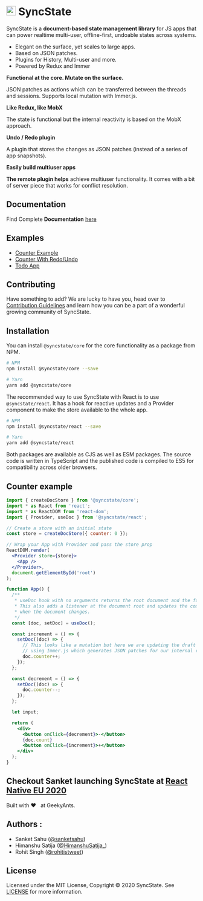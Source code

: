 # <img width="25px" src="https://github.com/syncstate/syncstate.github.io/blob/fix/docs/img/SyncStateLogoBlack.png" alt="SyncState Logo"> SyncState

SyncState is a **document-based state management library** for JS apps that can power realtime multi-user, offline-first, undoable states across systems.

- Elegant on the surface, yet scales to large apps.
- Based on JSON patches.
- Plugins for History, Multi-user and more.
- Powered by Redux and Immer

**Functional at the core. Mutate on the surface.**

JSON patches as actions which can be transferred between the threads and sessions. Supports local mutation with Immer.js.

**Like Redux, like MobX**

The state is functional but the internal reactivity is based on the MobX approach.

**Undo / Redo plugin**

A plugin that stores the changes as JSON patches (instead of a series of app snapshots).

**Easily build multiuser apps**

**The remote plugin helps** achieve multiuser functionality. It comes with a bit of server piece that works for conflict resolution.

## Documentation

Find Complete **Documentation** [here](https://syncstate.github.io/docs/getting-started)

## Examples

- [Counter Example](https://syncstate.github.io/docs/counter-example)
- [Counter With Redo/Undo](https://syncstate.github.io/docs/counter-with-redo-undo-example)
- [Todo App](https://syncstate.github.io/docs/todo-app-example)

## Contributing

Have something to add? We are lucky to have you, head over to [Contribution Guidelines](https://github.com/syncstate/syncstate/blob/master/CONTRIBUTING.md) and learn how you can be a part of a wonderful growing community of SyncState.

## Installation

You can install `@syncstate/core` for the core functionality as a package from NPM.

```bash
# NPM
npm install @syncstate/core --save

# Yarn
yarn add @syncstate/core
```

The recommended way to use SyncState with React is to use `@syncstate/react`. It has a hook for reactive updates and a Provider component to make the store available to the whole app.

```bash
# NPM
npm install @syncstate/react --save

# Yarn
yarn add @syncstate/react
```

Both packages are available as CJS as well as ESM packages. The source code is written in TypeScript and the published code is compiled to ES5 for compatibility across older browsers.

## Counter example

```jsx
import { createDocStore } from '@syncstate/core';
import * as React from 'react';
import * as ReactDOM from 'react-dom';
import { Provider, useDoc } from '@syncstate/react';

// Create a store with an initial state
const store = createDocStore({ counter: 0 });

// Wrap your App with Provider and pass the store prop
ReactDOM.render(
  <Provider store={store}>
    <App />
  </Provider>,
  document.getElementById('root')
);

function App() {
  /**
   * useDoc hook with no arguments returns the root document and the function to modify the document.
   * This also adds a listener at the document root and updates the component
   * when the document changes.
   */
  const [doc, setDoc] = useDoc();

  const increment = () => {
    setDoc((doc) => {
      // This looks like a mutation but here we are updating the draft state
      // using Immer.js which generates JSON patches for our internal reducers.
      doc.counter++;
    });
  };

  const decrement = () => {
    setDoc((doc) => {
      doc.counter--;
    });
  };

  let input;

  return (
    <div>
      <button onClick={decrement}>-</button>
      {doc.count}
      <button onClick={increment}>+</button>
    </div>
  );
}
```

## Checkout Sanket launching SyncState at [React Native EU 2020](https://youtu.be/IWkQxg6RQ-A)

Built with ❤️ &nbsp; at GeekyAnts.

## Authors : 
- Sanket Sahu ([@sanketsahu](https://twitter.com/sanketsahu))
- Himanshu Satija ([@HimanshuSatija_](https://twitter.com/HimanshuSatija_))
- Rohit Singh ([@rohitistweet](https://twitter.com/rohitistweet))

## License
Licensed under the MIT License, Copyright © 2020 SyncState.
See [LICENSE](https://github.com/syncstate/core/blob/master/LICENSE) for more information.
